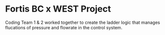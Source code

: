 # Fortis BC x WEST Project

Coding Team 1 & 2 worked together to create the ladder logic that manages flucations of pressure and flowrate in the control system.
